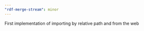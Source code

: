 ```yaml
---
"rdf-merge-stream": minor
---
```


First implementation of importing by relative path and from the web
